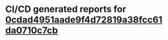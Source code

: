 # CI/CD generated reports for [0cdad4951aade9f4d72819a38fcc61da0710c7cb](https://github.com/hydephp/develop/commit/0cdad4951aade9f4d72819a38fcc61da0710c7cb)
